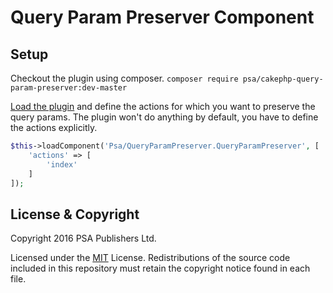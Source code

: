 # Query Param Preserver Component

## Setup
Checkout the plugin using composer.
`composer require psa/cakephp-query-param-preserver:dev-master`

[Load the plugin](http://book.cakephp.org/3.0/en/plugins.html#loading-a-plugin) and define the actions for which you want to preserve the query params. The plugin won't do anything by default, you have to define the actions explicitly.

```php
$this->loadComponent('Psa/QueryParamPreserver.QueryParamPreserver', [
    'actions' => [
        'index'
    ]
]);
```

## License & Copyright

Copyright 2016 PSA Publishers Ltd.

Licensed under the [MIT](http://www.opensource.org/licenses/mit-license.php) License. Redistributions of the source code included in this repository must retain the copyright notice found in each file.

